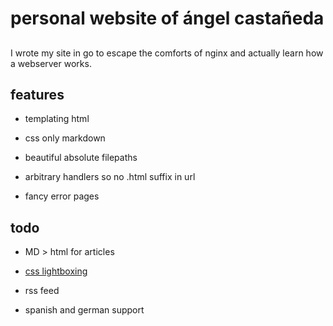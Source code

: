 # personal website of ángel castañeda

## 

I wrote my site in go to escape the comforts of nginx and actually learn how a
webserver works.

## features

* templating html

* css only markdown

* beautiful absolute filepaths

* arbitrary handlers so no .html suffix in url

* fancy error pages

## todo

* MD > html for articles

* [css lightboxing](https://vimuser.org/1337box.html)

* rss feed

* spanish and german support
